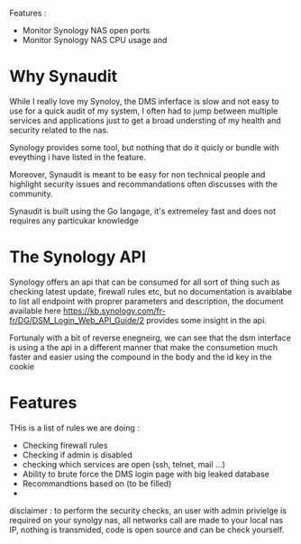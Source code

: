 Features :

- Monitor Synology NAS open ports 
- Monitor Synology NAS CPU usage and 

# Why Synaudit 

While I really love my Synoloy, the DMS inferface is slow and not easy to use for a quick audit of my system, I often had to jump between multiple services and applications just to get a broad understing of my health and security related to the nas.

Synology provides some tool, but nothing that do it quicly or bundle with eveything i have listed in the feature. 

Moreover, Synaudit is meant to be easy for non technical people and highlight security issues and recommandations often discusses with the community.

Synaudit is built using the Go langage, it's extremeley fast and does not requires any particukar knowledge

# The Synology API 

Synology offers an api that can be consumed for all sort of thing such as checking latest update, firewall rules etc, but no documentation is avaiblabe to list all endpoint with proprer parameters and description, the document available here https://kb.synology.com/fr-fr/DG/DSM_Login_Web_API_Guide/2 provides some insight in the api.

Fortunaly with a bit of reverse enegneirg, we can see that the dsm interface is using a the api in a different manner that make the consumetion much faster and easier using the compound in the body and the id key in the cookie

# Features 

THis is a list of rules we are doing :

- Checking firewall rules
- Checking if admin is disabled
- checking which services are open (ssh, telnet, mail ...)
- Ability to brute force the DMS login page with big leaked database
- Recommandtions based on (to be filled)
- 

disclaimer : to perform the security checks, an user with admin privielge is required on your synolgy nas, all networks call are made to your local nas IP, nothing is transmided, code is open source and can be check yourself.